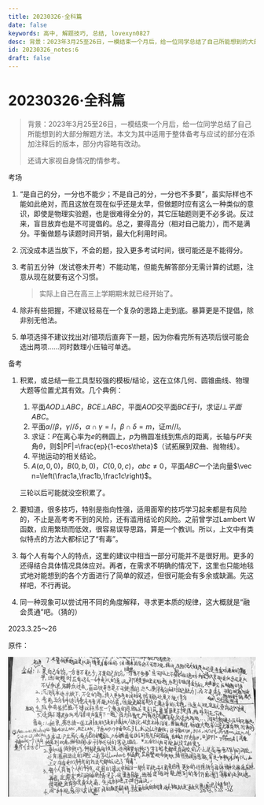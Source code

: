 ```yaml
---
title: 20230326·全科篇
date: false
keywords: 高中, 解题技巧, 总结, lovexyn0827
desc: 背景：2023年3月25至26日，一模结束一个月后，给一位同学总结了自己所能想到的大部分解题方法。本文为其中的适用于整体备考与应试的部分在添加注释后的版本，部分内容略有改动。
id: 20230326_notes:6
draft: false
---
```


# 20230326·全科篇

> 背景：2023年3月25至26日，一模结束一个月后，给一位同学总结了自己所能想到的大部分解题方法。本文为其中适用于整体备考与应试的部分在添加注释后的版本，部分内容略有改动。
>
> 还请大家视自身情况酌情参考。

考场

1. “是自己的分，一分也不能少；不是自己的分，一分也不多要”，虽实际样也不能如此绝对，而且这放在现在似乎还是太早，但做题时应有这么一种类似的意识，即使是物理实验题，也是很难得全分的，其它压轴题则更不必多说。反过来，盲目放弃也是不可提倡的。总之，要得高分（相对自己能力），而不是满分。平衡做题与读题时间开销，最大化利用时间。

2. 沉没成本适当放下，不会的题，投入更多考试时间，很可能还是不能得分。

3. 考前五分钟（发试卷未开考）不能动笔，但能先解答部分无需计算的试题，注意从现在就要有这个习惯。

   > 实际上自己在高三上学期期末就已经开始了。

4. 除非有些把握，不建议轻易在一个复杂的思路上走到底。暴算更是不提倡，除非别无他法。

5. 单项选择不建议找出对/错项后直奔下一题，因为你看完所有选项后很可能会选出两项……同时数理小压轴可单选。

备考

1. 积累，或总结一些工具型较强的模板/结论，这在立体几何、圆锥曲线、物理大题等位置尤其有效。几个典例：

   1. 平面$AOD\bot ABC$，$BCE\bot ABC$，平面$AOD$交平面$BCE$于$l$，求证$l\bot 平面ABC$。
   2. 平面$\alpha//\beta$，$\gamma//\delta$，$\alpha\cap\gamma=l$，$\beta\cap\delta=m$，证$m//l$。
   3. 求证：$P$在离心率为$e$的椭圆上，$p$为椭圆准线到焦点的距离，长轴与$PF$夹角$\theta$，则$|PF|=\frac{ep}{1-ecos\theta}$（试拓展到双曲、抛物线）。
   4. 平抛运动的相关结论。
   5. $A(a,0,0)$，$B(0,b,0)$，$C(0,0,c)$，$abc\ne0$，平面$ABC$一个法向量$\vec n=\left(\frac1a,\frac1b,\frac1c\right)$。

   三轮以后可能就没空积累了。

2. 要知道，很多技巧，特别是指向性强，适用面窄的技巧学习起来都是有风险的，不止是高考考不到的风险，还有滥用结论的风险。之前曾学过Lambert W函数，应用繁琐而低效，很容易误导思路，算是一个教训。所以，上文中有类似特点的方法大都标记了“有毒”。

3. 每个人有每个人的特点，这里的建议中相当一部分可能并不是很好用。更多的还得结合具体情况具体应对。再者，在需求不明确的情况下，这里也只能地毯式地对能想到的各个方面进行了简单的叙述，但很可能会有多余或缺漏。先这样吧，不行再说。

4. 同一种现象可以尝试用不同的角度解释，寻求更本质的规律，这大概就是“融会贯通”吧。（猜的）

2023.3.25～26

原件：

![image-20240402015100652](media/image-20240402015100652.png)